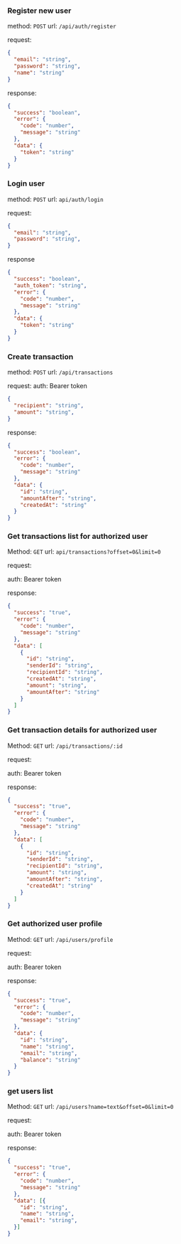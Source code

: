 ### Register new user
method: `POST` url: `/api/auth/register`

request:
```json
{
  "email": "string",
  "password": "string",
  "name": "string"
}
```
response:
```json
{
  "success": "boolean",
  "error": {
    "code": "number",
    "message": "string"
  },
  "data": {
    "token": "string"
  }
}
```

### Login user
method: `POST` url: `api/auth/login`

request:
```json
{
  "email": "string",
  "password": "string",
}
```
response
```json
{
  "success": "boolean",
  "auth_token": "string",
  "error": {
    "code": "number",
    "message": "string"
  },
  "data": {
    "token": "string"
  }
}
```

### Create transaction
method: `POST` url: `/api/transactions`

request:
auth: Bearer token
```json
{
  "recipient": "string",
  "amount": "string",
}
```

response:
```json
{
  "success": "boolean",
  "error": {
    "code": "number",
    "message": "string"
  },
  "data": {
    "id": "string",
    "amountAfter": "string",
    "createdAt": "string"
  }
}
```

### Get transactions list for authorized user
Method: `GET` url: `api/transactions?offset=0&limit=0`

request:

auth: Bearer token

response:
```json
{
  "success": "true",
  "error": {
    "code": "number",
    "message": "string"
  },
  "data": [
    {
      "id": "string",
      "senderId": "string",
      "recipientId": "string",
      "createdAt": "string",
      "amount": "string",
      "amountAfter": "string"
    }
  ]
}
```

### Get transaction details for authorized user
Method: `GET` url: `/api/transactions/:id`

request:

auth: Bearer token

response:
```json
{
  "success": "true",
  "error": {
    "code": "number",
    "message": "string"
  },
  "data": [
    {
      "id": "string",
      "senderId": "string",
      "recipientId": "string",
      "amount": "string",
      "amountAfter": "string",
      "createdAt": "string"
    }
  ]
}
```

### Get authorized user profile
Method: `GET` url: `/api/users/profile`

request:

auth: Bearer token

response:
```json
{
  "success": "true",
  "error": {
    "code": "number",
    "message": "string"
  },
  "data": {
    "id": "string",
    "name": "string",
    "email": "string",
    "balance": "string"
  }
}
```

### get users list
Method: `GET` url: `/api/users?name=text&offset=0&limit=0`

request:

auth: Bearer token

response:
```json
{
  "success": "true",
  "error": {
    "code": "number",
    "message": "string"
  },
  "data": [{
    "id": "string",
    "name": "string",
    "email": "string",
  }]
}
```